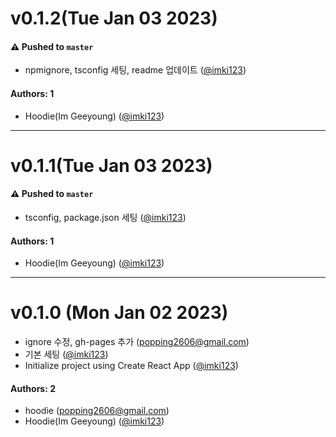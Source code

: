 # v0.1.2(Tue Jan 03 2023)

#### ⚠️ Pushed to `master`

- npmignore, tsconfig 세팅, readme 업데이트 ([@imki123](https://github.com/imki123))

#### Authors: 1

- Hoodie(Im Geeyoung) ([@imki123](https://github.com/imki123))

---

# v0.1.1(Tue Jan 03 2023)

#### ⚠️ Pushed to `master`

- tsconfig, package.json 세팅 ([@imki123](https://github.com/imki123))

#### Authors: 1

- Hoodie(Im Geeyoung) ([@imki123](https://github.com/imki123))

---

# v0.1.0 (Mon Jan 02 2023)

- ignore 수정, gh-pages 추가 (popping2606@gmail.com)
- 기본 세팅 ([@imki123](https://github.com/imki123))
- Initialize project using Create React App ([@imki123](https://github.com/imki123))

#### Authors: 2

- hoodie (popping2606@gmail.com)
- Hoodie(Im Geeyoung) ([@imki123](https://github.com/imki123))
